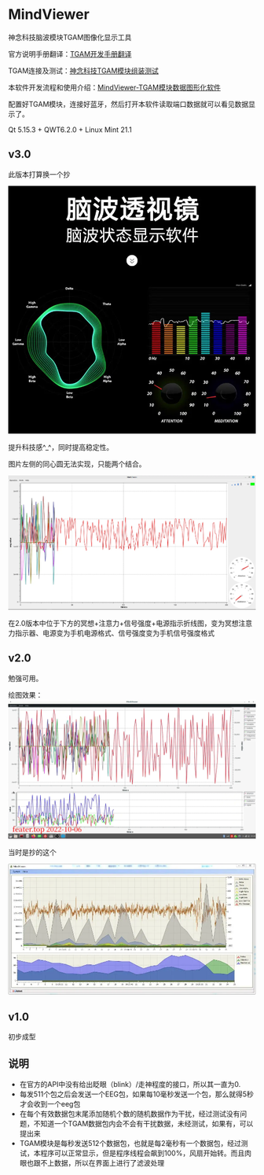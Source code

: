 # MindViewer

神念科技脑波模块TGAM图像化显示工具

官方说明手册翻译：<a href="https://feater.top/tgam/translation-of-tgam-development-doc" target="_blank">TGAM开发手册翻译</a>

TGAM连接及测试：<a href="https://feater.top/tgam/setup-and-installation-of-tgam-module" target="_blank">神念科技TGAM模块组装测试</a>

本软件开发流程和使用介绍：<a href="https://feater.top/qt/mindviewer-tgam-module-graphic-application" target="_blank">MindViewer-TGAM模块数据图形化软件</a>

配置好TGAM模块，连接好蓝牙，然后打开本软件读取端口数据就可以看见数据显示了。

Qt 5.15.3 + QWT6.2.0 + Linux Mint 21.1

## v3.0

此版本打算换一个抄

<img src="/img/mv3.webp" alt="新版本" />

提升科技感\^_\^，同时提高稳定性。

图片左侧的同心圆无法实现，只能两个结合。

<img src="/img/mymv3.webp" alt="v3.0" />

在2.0版本中位于下方的冥想+注意力+信号强度+电源指示折线图，变为冥想注意力指示器、电源变为手机电源格式、信号强度变为手机信号强度格式

## v2.0

勉强可用。

绘图效果：<img src="/img/mymv2.webp" alt="result" />

当时是抄的这个

<img src="/img/mv2.webp" alt="result" />

## v1.0

初步成型

## 说明

- 在官方的API中没有给出眨眼（blink）/走神程度的接口，所以其一直为0.
- 每发511个包之后会发送一个EEG包，如果每10毫秒发送一个包，那么就得5秒才会收到一个eeg包
- 在每个有效数据包末尾添加随机个数的随机数据作为干扰，经过测试没有问题，不知道一个TGAM数据包内会不会有干扰数据，未经测试，如果有，可以提出来
- TGAM模块是每秒发送512个数据包，也就是每2毫秒有一个数据包，经过测试，本程序可以正常显示，但是程序线程会飙到100%，风扇开始转。而且肉眼也跟不上数据，所以在界面上进行了滤波处理